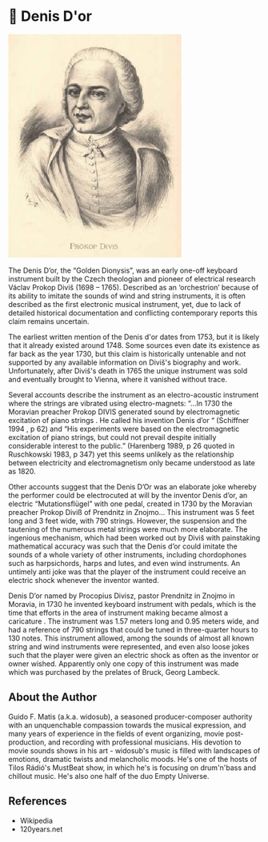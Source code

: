 # 🎵 Denis D'or

![Prokop Diviš](_static/images/denis-dor/img.jpg)

The Denis D’or, the “Golden Dionysis”, was an early one-off keyboard instrument built by the Czech theologian
and pioneer of electrical research Václav Prokop Diviš (1698 – 1765). Described as an ‘orchestrion’ because of its
ability to imitate the sounds of wind and string instruments, it is often described as the first electronic musical
instrument, yet, due to lack of detailed historical documentation and conflicting contemporary reports this claim
remains uncertain.

The earliest written mention of the Denis d'or dates from 1753, but it is likely that it already existed around 1748.
Some sources even date its existence as far back as the year 1730, but this claim is historically untenable and not
supported by any available information on Diviš's biography and work. Unfortunately, after Diviš's death in 1765
the unique instrument was sold and eventually brought to Vienna, where it vanished without trace.

Several accounts describe the instrument as an electro-acoustic instrument where the strings are vibrated using electro-magnets: “…In 1730 the Moravian preacher Prokop DIVIS generated sound by electromagnetic excitation of piano strings . He called his invention Denis d’or “ (Schiffner 1994 , p 62) and “His experiments were based on the electromagnetic excitation of piano strings, but could not prevail despite initially considerable interest to the public.” (Harenberg 1989, p 26 quoted in Ruschkowski 1983, p 347) yet this seems unlikely as the relationship between electricity and electromagnetism only became understood as late as 1820.

Other accounts suggest that the Denis D’Or was an elaborate joke whereby the performer could be electrocuted at will by the inventor Denis d’or, an electric “Mutationsflügel” with one pedal, created in 1730 by the  Moravian preacher Prokop Diviß of Prendnitz in Znojmo… This instrument was 5 feet long and 3 feet wide, with 790 strings. However, the suspension and the tautening of the numerous metal strings were much more elaborate. The ingenious mechanism, which had been worked out by Diviš with painstaking mathematical accuracy was such that the Denis d’or could imitate the sounds of a whole variety of other instruments, including chordophones such as harpsichords, harps and lutes, and even wind instruments. An untimely anti joke was that the player of the instrument could receive an electric shock whenever the inventor wanted.

Denis D’or named by Procopius Divisz, pastor Prendnitz in Znojmo in Moravia, in 1730 he invented keyboard
instrument with pedals, which is the time that efforts in the area of instrument making became almost a
caricature . The instrument was 1.57 meters long and 0.95 meters wide, and had a reference of 790 strings that
could be tuned in three-quarter hours to 130 notes. This instrument allowed, among the sounds of almost all
known string and wind instruments were represented, and even also loose jokes such that the player were given an
electric shock as often as the inventor or owner wished. Apparently only one copy of this instrument was made
which was purchased by the prelates of Bruck, Georg Lambeck.

## About the Author

Guido F. Matis (a.k.a. widosub), a seasoned producer-composer authority with an unquenchable compassion
towards the musical expression, and many years of experience in the fields of event organizing, movie post-production, and recording with professional musicians. His devotion to movie sounds shows in his art - widosub's
music is filled with landscapes of emotions, dramatic twists and melancholic moods. He's one of the hosts of Tilos
Rádió's MustBeat show, in which he's is focusing on drum'n'bass and chillout music. He's also one half of the duo
Empty Universe.

## References

- Wikipedia
- 120years.net
